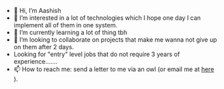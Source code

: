 - 👋 Hi, I’m Aashish
- 👀 I’m interested in a lot of technologies which I hope one day I can implement all of them in one system.
- 🌱 I’m currently learning a lot of thing tbh
- 💞️ I’m looking to collaborate on projects that make me wanna not give up on them after 2 days.
- Looking for "entry" level jobs that do not require 3 years of experience.......
- 📫 How to reach me: send a letter to me via an owl (or email me at <a href="mailto:aashishsharma.ajm@gmail.com">here</a> ).

<!---
aashish1502/aashish1502 is a ✨ special ✨ repository because its `README.md` (this file) appears on your GitHub profile.
You can click the Preview link to take a look at your changes.
--->
